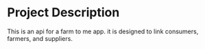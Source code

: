 # Project Description

<!-- describe the project -->

This is an api for a farm to me app. it is designed to link consumers, farmers, and suppliers.


